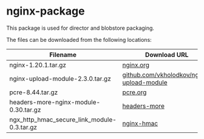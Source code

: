 nginx-package
============
This package is used for director and blobstore packaging.

The files can be downloaded from the following locations:

| Filename | Download URL |
| -------- | ------------ |
| nginx-1.20.1.tar.gz | [nginx.org](http://nginx.org/download/nginx-1.20.1.tar.gz) |
| nginx-upload-module-2.3.0.tar.gz | [github.com/vkholodkov/nginx-upload-module](https://github.com/fdintino/nginx-upload-module/archive/2.3.0.tar.gz)
| pcre-8.44.tar.gz | [pcre.org](https://ftp.pcre.org/pub/pcre/)
| headers-more-nginx-module-0.30.tar.gz | [headers-more](https://github.com/openresty/headers-more-nginx-module/releases)
| ngx_http_hmac_secure_link_module-0.3.tar.gz | [nginx-hmac](https://github.com/nginx-modules/ngx_http_hmac_secure_link_module/releases)

